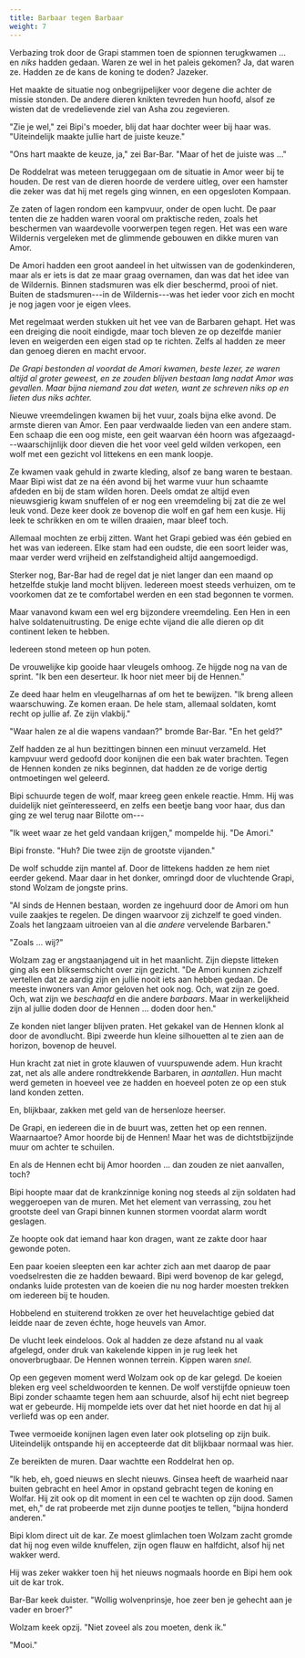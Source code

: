 ```yaml
---
title: Barbaar tegen Barbaar
weight: 7
---
```

Verbazing trok door de Grapi stammen toen de spionnen terugkwamen ... en _niks_ hadden gedaan. Waren ze wel in het paleis gekomen? Ja, dat waren ze. Hadden ze de kans de koning te doden? Jazeker.

Het maakte de situatie nog onbegrijpelijker voor degene die achter de missie stonden. De andere dieren knikten tevreden hun hoofd, alsof ze wisten dat de vredelievende ziel van Asha zou zegevieren.

"Zie je wel," zei Bipi's moeder, blij dat haar dochter weer bij haar was. "Uiteindelijk maakte jullie hart de juiste keuze."

"Ons hart maakte de keuze, ja," zei Bar-Bar. "Maar of het de juiste was ..."

De Roddelrat was meteen teruggegaan om de situatie in Amor weer bij te houden. De rest van de dieren hoorde de verdere uitleg, over een hamster die zeker was dat hij met regels ging winnen, en een opgesloten Kompaan.

Ze zaten of lagen rondom een kampvuur, onder de open lucht. De paar tenten die ze hadden waren vooral om praktische reden, zoals het beschermen van waardevolle voorwerpen tegen regen. Het was een ware Wildernis vergeleken met de glimmende gebouwen en dikke muren van Amor.

De Amori hadden een groot aandeel in het uitwissen van de godenkinderen, maar als er iets is dat ze maar graag overnamen, dan was dat het idee van de Wildernis. Binnen stadsmuren was elk dier beschermd, prooi of niet. Buiten de stadsmuren---in de Wildernis---was het ieder voor zich en mocht je nog jagen voor je eigen vlees.

Met regelmaat werden stukken uit het vee van de Barbaren gehapt. Het was een dreiging die nooit eindigde, maar toch bleven ze op dezelfde manier leven en weigerden een eigen stad op te richten. Zelfs al hadden ze meer dan genoeg dieren en macht ervoor. 

_De Grapi bestonden al voordat de Amori kwamen, beste lezer, ze waren altijd al groter geweest, en ze zouden blijven bestaan lang nadat Amor was gevallen. Maar bijna niemand zou dat weten, want ze schreven niks op en lieten dus niks achter._

Nieuwe vreemdelingen kwamen bij het vuur, zoals bijna elke avond. De armste dieren van Amor. Een paar verdwaalde lieden van een andere stam. Een schaap die een oog miste, een geit waarvan één hoorn was afgezaagd---waarschijnlijk door dieven die het voor veel geld wilden verkopen, een wolf met een gezicht vol littekens en een mank loopje. 

Ze kwamen vaak gehuld in zwarte kleding, alsof ze bang waren te bestaan. Maar Bipi wist dat ze na één avond bij het warme vuur hun schaamte afdeden en bij de stam wilden horen. Deels omdat ze altijd even nieuwsgierig kwam snuffelen of er nog een vreemdeling bij zat die ze wel leuk vond. Deze keer dook ze bovenop die wolf en gaf hem een kusje. Hij leek te schrikken en om te willen draaien, maar bleef toch.

Allemaal mochten ze erbij zitten. Want het Grapi gebied was één gebied en het was van iedereen. Elke stam had een oudste, die een soort leider was, maar verder werd vrijheid en zelfstandigheid altijd aangemoedigd. 

Sterker nog, Bar-Bar had de regel dat je niet langer dan een maand op hetzelfde stukje land mocht blijven. Iedereen moest steeds verhuizen, om te voorkomen dat ze te comfortabel werden en een stad begonnen te vormen.

Maar vanavond kwam een wel erg bijzondere vreemdeling. Een Hen in een halve soldatenuitrusting. De enige echte vijand die alle dieren op dit continent leken te hebben.

Iedereen stond meteen op hun poten.

De vrouwelijke kip gooide haar vleugels omhoog. Ze hijgde nog na van de sprint. "Ik ben een deserteur. Ik hoor niet meer bij de Hennen."

Ze deed haar helm en vleugelharnas af om het te bewijzen. "Ik breng alleen waarschuwing. Ze komen eraan. De hele stam, allemaal soldaten, komt recht op jullie af. Ze zijn vlakbij."

"Waar halen ze al die wapens vandaan?" bromde Bar-Bar. "En het geld?"

Zelf hadden ze al hun bezittingen binnen een minuut verzameld. Het kampvuur werd gedoofd door konijnen die een bak water brachten. Tegen de Hennen konden ze niks beginnen, dat hadden ze de vorige dertig ontmoetingen wel geleerd.

Bipi schuurde tegen de wolf, maar kreeg geen enkele reactie. Hmm. Hij was duidelijk niet geïnteresseerd, en zelfs een beetje bang voor haar, dus dan ging ze wel terug naar Bilotte om---

"Ik weet waar ze het geld vandaan krijgen," mompelde hij. "De Amori."

Bipi fronste. "Huh? Die twee zijn de grootste vijanden."

De wolf schudde zijn mantel af. Door de littekens hadden ze hem niet eerder gekend. Maar daar in het donker, omringd door de vluchtende Grapi, stond Wolzam de jongste prins.

"Al sinds de Hennen bestaan, worden ze ingehuurd door de Amori om hun vuile zaakjes te regelen. De dingen waarvoor zij zichzelf te goed vinden. Zoals het langzaam uitroeien van al die _andere_ vervelende Barbaren."

"Zoals ... wij?"

Wolzam zag er angstaanjagend uit in het maanlicht. Zijn diepste litteken ging als een bliksemschicht over zijn gezicht. "De Amori kunnen zichzelf vertellen dat ze aardig zijn en jullie nooit iets aan hebben gedaan. De meeste inwoners van Amor geloven het ook nog. Och, wat zijn ze goed. Och, wat zijn we _beschaafd_ en die andere _barbaars_. Maar in werkelijkheid zijn al jullie doden door de Hennen ... doden door hen."

Ze konden niet langer blijven praten. Het gekakel van de Hennen klonk al door de avondlucht. Bipi zweerde hun kleine silhouetten al te zien aan de horizon, bovenop de heuvel.

Hun kracht zat niet in grote klauwen of vuurspuwende adem. Hun kracht zat, net als alle andere rondtrekkende Barbaren, in _aantallen_. Hun macht werd gemeten in hoeveel vee ze hadden en hoeveel poten ze op een stuk land konden zetten.

En, blijkbaar, zakken met geld van de hersenloze heerser.

De Grapi, en iedereen die in de buurt was, zetten het op een rennen. Waarnaartoe? Amor hoorde bij de Hennen! Maar het was de dichtstbijzijnde muur om achter te schuilen.

En als de Hennen echt bij Amor hoorden ... dan zouden ze niet aanvallen, toch?

Bipi hoopte maar dat de krankzinnige koning nog steeds al zijn soldaten had weggeroepen van de muren. Met het element van verrassing, zou het grootste deel van Grapi binnen kunnen stormen voordat alarm wordt geslagen.

Ze hoopte ook dat iemand haar kon dragen, want ze zakte door haar gewonde poten.

Een paar koeien sleepten een kar achter zich aan met daarop de paar voedselresten die ze hadden bewaard. Bipi werd bovenop de kar gelegd, ondanks luide protesten van de koeien die nu nog harder moesten trekken om iedereen bij te houden.

Hobbelend en stuiterend trokken ze over het heuvelachtige gebied dat leidde naar de zeven échte, hoge heuvels van Amor.

De vlucht leek eindeloos. Ook al hadden ze deze afstand nu al vaak afgelegd, onder druk van kakelende kippen in je rug leek het onoverbrugbaar. De Hennen wonnen terrein. Kippen waren _snel_.

Op een gegeven moment werd Wolzam ook op de kar gelegd. De koeien bleken erg veel scheldwoorden te kennen. De wolf verstijfde opnieuw toen Bipi zonder schaamte tegen hem aan schuurde, alsof hij echt niet begreep wat er gebeurde. Hij mompelde iets over dat het niet hoorde en dat hij al verliefd was op een ander. 

Twee vermoeide konijnen lagen even later ook plotseling op zijn buik. Uiteindelijk ontspande hij en accepteerde dat dit blijkbaar normaal was hier.

Ze bereikten de muren. Daar wachtte een Roddelrat hen op.

"Ik heb, eh, goed nieuws en slecht nieuws. Ginsea heeft de waarheid naar buiten gebracht en heel Amor in opstand gebracht tegen de koning en Wolfar. Hij zit ook op dit moment in een cel te wachten op zijn dood. Samen met, eh," de rat probeerde met zijn dunne pootjes te tellen, "bijna honderd anderen."

Bipi klom direct uit de kar. Ze moest glimlachen toen Wolzam zacht gromde dat hij nog even wilde knuffelen, zijn ogen flauw en halfdicht, alsof hij net wakker werd.

Hij was zeker wakker toen hij het nieuws nogmaals hoorde en Bipi hem ook uit de kar trok.

Bar-Bar keek duister. "Wollig wolvenprinsje, hoe zeer ben je gehecht aan je vader en broer?"

Wolzam keek opzij. "Niet zoveel als zou moeten, denk ik."

"Mooi."